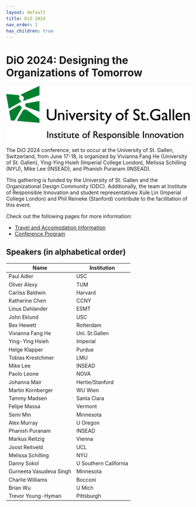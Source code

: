 ```yaml
---
layout: default
title: DiO 2024
nav_order: 2
has_children: true
---
```



# DiO 2024: Designing the Organizations of Tomorrow

![DiO 2024](dio_2024_photos/dio_2024_2.png)

The DiO 2024 conference, set to occur at the University of St. Gallen, Switzerland, from June 17-18, is organized by Vivianna Fang He (University of St. Gallen), Ying-Ying Hsieh (Imperial College London), Melissa Schilling (NYU), Mike Lee (INSEAD), and Phanish Puranam (INSEAD).

This gathering is funded by the University of St. Gallen and the Organizational Design Community (ODC). Additionally, the team at Institute of Responsible Innovation and student representatives Xule Lin (Imperial College London) and Phil Reineke (Stanford) contribute to the facilitation of this event.

Check out the following pages for more information:

- [Travel and Accomodation Information](https://dio-community.org/dio_2024/dio_2024_travel.html)
- [Conference Program](https://dio-community.org/dio_2024/dio_2024_program.html)

## Speakers (in alphabetical order)

| Name                    | Institution           |
| ----------------------  | --------------------- |
| Paul Adler              | USC                   |
| Oliver Alexy            | TUM                   |
| Carliss Baldwin         | Harvard               |
| Katherine Chen          | CCNY                  |
| Linus Dahlander         | ESMT                  |
| John Eklund             | USC                   |          
| Bex Hewett              | Rotterdam             |
| Vivianna Fang He        | Uni. St.Gallen        |
| Ying-Ying Hsieh         | Imperial              |
| Helge Klapper           | Purdue                |
| Tobias Krestchmer       | LMU                   |
| Mike Lee                | INSEAD                |
| Paolo Leone             | NOVA                  |
| Johanna Mair            | Hertie/Stanford       |
| Martin Kornberger       | WU Wien               |
| Tammy Madsen            | Santa Clara           |
| Felipe Massa            | Vermont               |
| Semi Min                | Minnesota             |
| Alex Murray             | U Oregon              |
| Phanish Puranam         | INSEAD                |
| Markus Reitzig          | Vienna                |
| Joost Reitveld          | UCL                   |
| Melissa Schilling       | NYU                   |
| Danny Sokol             | U Southern California |
| Gurneeta Vasudeva Singh | Minnesota             |
| Charlie Williams        | Bocconi               |
| Brian Wu                | U Mich                |
| Trevor Young-Hyman      | Pittsburgh            |
